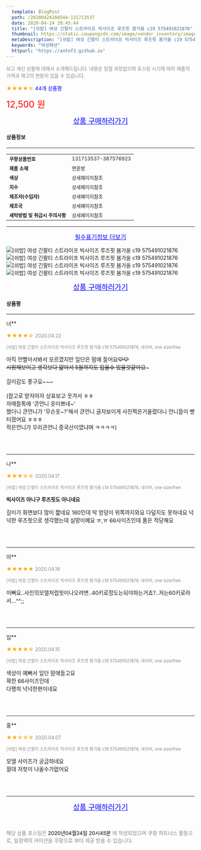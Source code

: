 ```yaml
---
  template: BlogPost
  path: /20200424204544-131713537
  date: 2020-04-24 20:45:44
  title: "[쉬밥] 여성 긴팔티 스트라이프 빅사이즈 루즈핏 봄가을 c19 575491021876"
  thumbnail: https://static.coupangcdn.com/image/vendor_inventory/images/2018/09/08/18/7/70b4abcf-292d-445b-a4c6-49713de93b0b.jpg
  metaDescription: "[쉬밥] 여성 긴팔티 스트라이프 빅사이즈 루즈핏 봄가을 c19 575491021876,여성패션"
  keywords: "여성패션"
  httpurl: "https://antnf3.github.io"
---
```

  
<span style="color: #888;font-size:0.8rem">보고 계신 상품에 대해서 소개해드립니다.
내용은 일절 과장없으며 포스팅 시기에 따라 제품의 가격과 재고의 변동이 있을 수 있습니다.</span>
  
<span style="color: orange;">★★★★☆</span> <span style="color: blue;font-size: 0.85rem;">44개 상품평</span>

<span style="font-size: 0.9rem"></span> 

<span style="color: red;font-size: 1.5rem;">12,500 원</span>



<p align="center"><a href="http://me2.do/xKJO5p9s" style="font-size: 1.2rem; color: blue;">상품 구매하러가기</a></p>

#### 상품정보

---

|                  |                       |
| ---------------- | --------------------- |
| **<span style="font-size:0.8rem;">쿠팡상품번호</span>** | <span style="font-size:0.8rem;">131713537-387576923</span> |
| **<span style="font-size:0.8rem;">제품 소재</span>**    | <span style="font-size:0.8rem;">면혼방</span>        |
| **<span style="font-size:0.8rem;">색상</span>**    | <span style="font-size:0.8rem;">상세페이지참조</span>        |
| **<span style="font-size:0.8rem;">치수</span>**    | <span style="font-size:0.8rem;">상세페이지참조</span>        |
| **<span style="font-size:0.8rem;">제조자(수입자)</span>**    | <span style="font-size:0.8rem;">상세페이지참조</span>        |
| **<span style="font-size:0.8rem;">제조국</span>**    | <span style="font-size:0.8rem;">상세페이지참조</span>        |
| **<span style="font-size:0.8rem;">세탁방법 및 취급시 주의사항</span>**    | <span style="font-size:0.8rem;">상세페이지참조</span>        |




---

<p align="center"><a href="http://me2.do/xKJO5p9s" style="font-size: 1rem; color: blue;">필수표기정보 더보기</a></p>

![[쉬밥] 여성 긴팔티 스트라이프 빅사이즈 루즈핏 봄가을 c19 575491021876](http://thumbnail9.coupangcdn.com/thumbnails/remote/q89/image/vendor_inventory/dc7f/0796a00aa472a9e6faccf98647ff0e3873287605c265a5ad9843418d480d.jpg)
![[쉬밥] 여성 긴팔티 스트라이프 빅사이즈 루즈핏 봄가을 c19 575491021876](http://thumbnail10.coupangcdn.com/thumbnails/remote/q89/image/vendor_inventory/0a56/3b4c179df4946ca4789cbcbad5499aaffa1c730899862ba31ade0d263ef5.jpg)
![[쉬밥] 여성 긴팔티 스트라이프 빅사이즈 루즈핏 봄가을 c19 575491021876](http://thumbnail10.coupangcdn.com/thumbnails/remote/q89/image/vendor_inventory/5408/005e15cf9abb1ac86acdcb0a102a9193ee64bf5941d761c1b99d1eaa4357.jpg)
![[쉬밥] 여성 긴팔티 스트라이프 빅사이즈 루즈핏 봄가을 c19 575491021876](http://thumbnail7.coupangcdn.com/thumbnails/remote/q89/image/vendor_inventory/8253/97c020ca6959a7db5a0c6a387f0622660baba6259abe0e562c221f1cf567.jpg)

<p align="center"><a href="http://me2.do/xKJO5p9s" style="font-size: 1.2rem; color: blue;">상품 구매하러가기</a></p>

#### 상품평
  
---
  
너**
    
<span style="color: orange;">★★★★☆</span> <span style="font-size:0.8rem;color: #888;">2020.04.22</span>
    
<span style="color: #888;font-size:0.7rem">[쉬밥] 여성 긴팔티 스트라이프 빅사이즈 루즈핏 봄가을 c19 575491021876, 네이비, one size/free</span>
    

    
<span style="font-size: 0.9rem;">아직 안빨아서봐서 모르겠지만 일단은 맘에 들어요~~♡♡<br/>시원해보이고 생각보다 얇아서 5월까지도 입을수 있을것같아요~~~<br/><br/>길이감도 좋구요~~~<br/><br/>(참고로 받자마자 상표보고 웃겨서 ㅎㅎ<br/>자매들톡에  '큰언니 옷이쁘네~'<br/>했더니 큰언니가 '무슨옷~?'해서 큰언니 글자보이게 사진찍은거올렸더니 언니들이 빵터졌어요 ㅎㅎㅎ<br/>작은언니가 우리큰언니 중국산이였냐며 ㅋㅋㅋㅋ)</span>
    
<br>
<br>

---
  
나**
    
<span style="color: orange;">★★★☆☆</span> <span style="font-size:0.8rem;color: #888;">2020.04.17</span>
    
<span style="color: #888;font-size:0.7rem">[쉬밥] 여성 긴팔티 스트라이프 빅사이즈 루즈핏 봄가을 c19 575491021876, 네이비, one size/free</span>
    
<span style="font-size:0.85rem">**빅사이즈 아니구 루즈핏도 아니네요**</span>
    
<span style="font-size: 0.9rem;">길이가 화면보다 많이 짧네요 160인데 딱 엉덩이 위쪽까지와요 다덮지도 못하네요 넉넉한 루즈핏으로 생각했는데 실망이예요 ㅠ,ㅠ 66사이즈인데 품은 적당해요</span>
    
<br>
<br>

---
  
이**
    
<span style="color: orange;">★★★★★</span> <span style="font-size:0.8rem;color: #888;">2020.04.19</span>
    
<span style="color: #888;font-size:0.7rem">[쉬밥] 여성 긴팔티 스트라이프 빅사이즈 루즈핏 봄가을 c19 575491021876, 네이비, one size/free</span>
    

    
<span style="font-size: 0.9rem;">이뻐요..사진의모델처럼핏이나오려면..40키로정도는되야하는거죠?..저는60키로라서...^^;;</span>
    
<br>
<br>

---
  
임**
    
<span style="color: orange;">★★★★☆</span> <span style="font-size:0.8rem;color: #888;">2020.04.15</span>
    
<span style="color: #888;font-size:0.7rem">[쉬밥] 여성 긴팔티 스트라이프 빅사이즈 루즈핏 봄가을 c19 575491021876, 네이비, one size/free</span>
    

    
<span style="font-size: 0.9rem;">색상이 예뻐서 일단 맘에들고요<br/>꽉찬 66사이즈인데 <br/>다행히 넉넉한편이네요</span>
    
<br>
<br>

---
  
홍**
    
<span style="color: orange;">★★☆☆☆</span> <span style="font-size:0.8rem;color: #888;">2020.04.07</span>
    
<span style="color: #888;font-size:0.7rem">[쉬밥] 여성 긴팔티 스트라이프 빅사이즈 루즈핏 봄가을 c19 575491021876, 네이비, one size/free</span>
    

    
<span style="font-size: 0.9rem;">모델 사이즈가 궁금하네요<br/>절대 저핏이 나올수가없어요</span>
    
<br>
<br>


  
---
  
<p align="center"><a href="http://me2.do/xKJO5p9s" style="font-size: 1.2rem; color: blue;">상품 구매하러가기</a></p>
  
<br>
  
<span style="font-size: 0.85rem; color: #888;">해당 상품 포스팅은 <span style="color: #000;"> 2020년04월24일 20시45분 </span> 에 작성되었으며 쿠팡 파트너스 활동으로, 일정액의 커미션을 쿠팡으로 부터 제공 받을 수 있습니다.</span>